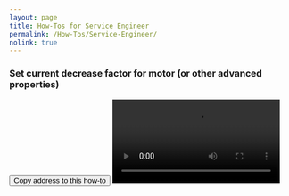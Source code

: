 ```yaml
---
layout: page
title: How-Tos for Service Engineer
permalink: /How-Tos/Service-Engineer/
nolink: true
---
```



### <a name="Vid001"></a>Set current decrease factor for motor (or other advanced properties)
<button class="btn" data-clipboard-text="{{site.fullUrl}}{{page.url}}#Vid001">
    Copy address to this how-to
</button>
<video  controls="controls">
<source src="https://lightconupdater.blob.core.windows.net/topas4infopage/Videos/HowToSetCurrentDecreaseFactor.mp4" type="video/mp4" />
</video>

